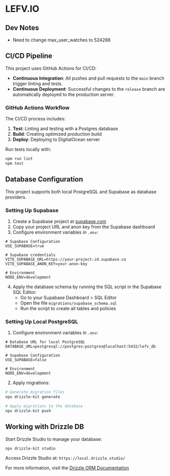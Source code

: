 # LEFV.IO

## Dev Notes

- Need to change max_user_watches to 524288

## CI/CD Pipeline

This project uses GitHub Actions for CI/CD:

- **Continuous Integration**: All pushes and pull requests to the `main` branch trigger linting and tests.
- **Continuous Deployment**: Successful changes to the `release` branch are automatically deployed to the production server.

### GitHub Actions Workflow

The CI/CD process includes:

1. **Test**: Linting and testing with a Postgres database
2. **Build**: Creating optimized production build
3. **Deploy**: Deploying to DigitalOcean server

Run tests locally with:
```bash
npm run lint
npm test
```

## Database Configuration

This project supports both local PostgreSQL and Supabase as database providers.

### Setting Up Supabase

1. Create a Supabase project at [supabase.com](https://supabase.com)
2. Copy your project URL and anon key from the Supabase dashboard
3. Configure environment variables in `.env`:

```
# Supabase Configuration
USE_SUPABASE=true

# Supabase credentials
VITE_SUPABASE_URL=https://your-project-id.supabase.co
VITE_SUPABASE_ANON_KEY=your-anon-key

# Environment
NODE_ENV=development
```

4. Apply the database schema by running the SQL script in the Supabase SQL Editor:
   - Go to your Supabase Dashboard > SQL Editor
   - Open the file `migrations/supabase_schema.sql`
   - Run the script to create all tables and policies

### Setting Up Local PostgreSQL

1. Configure environment variables in `.env`:

```
# Database URL for local PostgreSQL
DATABASE_URL=postgresql://postgres:postgres@localhost:5432/lefv_db

# Supabase Configuration
USE_SUPABASE=false

# Environment
NODE_ENV=development
```

2. Apply migrations:

```bash
# Generate migration files
npx drizzle-kit generate

# Apply migrations to the database
npx drizzle-kit push
```

## Working with Drizzle DB

Start Drizzle Studio to manage your database:

```bash
npx drizzle-kit studio
```

Access Drizzle Studio at: `https://local.drizzle.studio/`

For more information, visit the [Drizzle ORM Documentation](https://orm.drizzle.team/docs/kit-overview)
